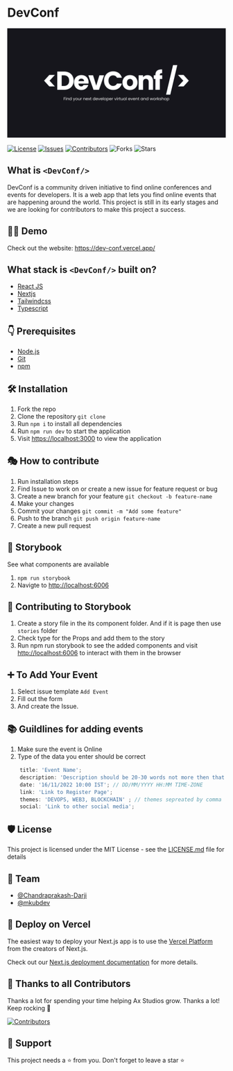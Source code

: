 # DevConf

[![DEVCONF BANNER](/public/static/gh_banner.png)](https://dev-conf.vercel.app/)

[![License](https://img.shields.io/badge/License-MIT-green.svg)](https://opensource.org/licenses/mit/) [![Issues](https://img.shields.io/github/issues/WebXDAO/DevConf)](https://github.com/WebXDAO/DevConf/issues) [![Contributors](https://img.shields.io/github/contributors/WebXDAO/DevConf)](https://github.com/WebXDAO/DevConf/graphs/contributors) ![Forks](https://img.shields.io/github/forks/WebXDAO/DevConf) ![Stars](https://img.shields.io/github/stars/WebXDAO/DevConf)

## What is `<DevConf/>`

DevConf is a community driven initiative to find online conferences and events for developers. It is a web app that lets you find online events that are happening around the world. This project is still in its early stages and we are looking for contributors to make this project a success.

## 👨‍💻 Demo

Check out the website: <https://dev-conf.vercel.app/>

## What stack is `<DevConf/>` built on?

- [React JS](hhttps://reactjs.org/)
- [Nextjs](https://nextjs.org/)
- [Tailwindcss](https://tailwindcss.com/)
- [Typescript](https://www.typescriptlang.org/)

## 👇 Prerequisites

- [Node.js](https://nodejs.org/en/)
- [Git](https://git-scm.com/)
- [npm](https://www.npmjs.com/)

## 🛠️ Installation

1. Fork the repo
2. Clone the repository `git clone`
3. Run `npm i` to install all dependencies
4. Run `npm run dev` to start the application
5. Visit <https://localhost:3000> to view the application

## 🎭 How to contribute

1. Run installation steps
2. Find Issue to work on or create a new issue for feature request or bug
3. Create a new branch for your feature `git checkout -b feature-name`
4. Make your changes
5. Commit your changes `git commit -m "Add some feature"`
6. Push to the branch `git push origin feature-name`
7. Create a new pull request

## 📒 Storybook

See what components are available

1. `npm run storybook`
2. Navigte to <http://localhost:6006>

## 🎉 Contributing to Storybook

1. Create a story file in the its component folder. And if it is page then use `stories` folder
2. Check type for the Props and add them to the story
3. Run npm run storybook to see the added components and visit <http://localhost:6006> to interact with them in the browser

## ➕ To Add Your Event

1. Select issue template `Add Event`
2. Fill out the form
3. And create the Issue.

## 📚 Guildlines for adding events

1. Make sure the event is Online
2. Type of the data you enter should be correct

```js
    title: 'Event Name';
    description: 'Description should be 20-30 words not more then that';
    date: '16/11/2022 10:00 IST'; // DD/MM/YYYY HH:MM TIME-ZONE 
    link: 'Link to Register Page'; 
    themes: 'DEVOPS, WEB3, BLOCKCHAIN' ; // themes sepreated by comma
    social: 'Link to other social media';
```

## 🛡️ License

This project is licensed under the MIT License - see the [LICENSE.md](./LICENSE) file for details

## 👥 Team

- [@Chandraprakash-Darji](https://github.com/Chandraprakash-Darji)
- [@mkubdev](https://github.com/mkubdev)

## 🚀 Deploy on Vercel

The easiest way to deploy your Next.js app is to use the [Vercel Platform](https://vercel.com/new?utm_medium=default-template&filter=next.js&utm_source=create-next-app&utm_campaign=create-next-app-readme) from the creators of Next.js.

Check out our [Next.js deployment documentation](https://nextjs.org/docs/deployment) for more details.

## 💪 Thanks to all Contributors

Thanks a lot for spending your time helping Ax Studios grow. Thanks a lot! Keep rocking 🍻

[![Contributors](https://contrib.rocks/image?repo=WebXDAO/DevConf)](https://github.com/WebXDAO/DevConf/graphs/contributors)

## 🙏 Support

This project needs a ⭐️ from you. Don't forget to leave a star ⭐️
